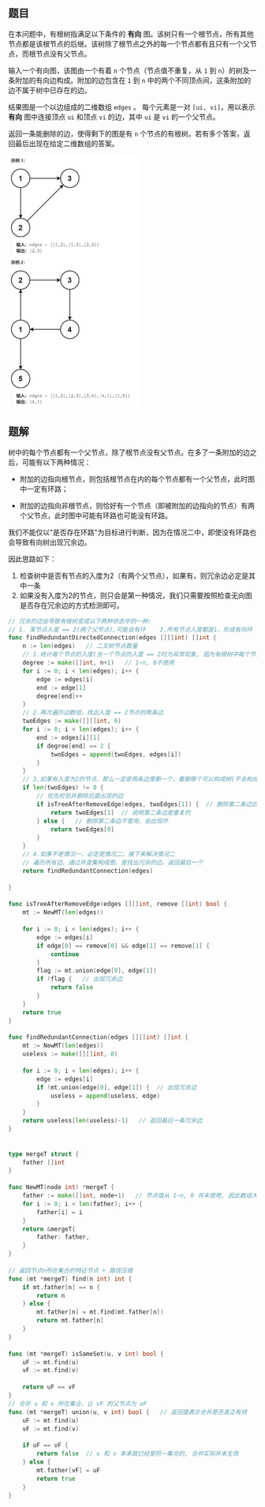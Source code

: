 ## 题目

在本问题中，有根树指满足以下条件的 **有向** 图。该树只有一个根节点，所有其他节点都是该根节点的后继。该树除了根节点之外的每一个节点都有且只有一个父节点，而根节点没有父节点。

输入一个有向图，该图由一个有着 `n` 个节点（节点值不重复，从 `1` 到 `n`）的树及一条附加的有向边构成。附加的边包含在 `1` 到 `n` 中的两个不同顶点间，这条附加的边不属于树中已存在的边。

结果图是一个以边组成的二维数组 `edges` 。 每个元素是一对 `[ui, vi]`，用以表示 **有向** 图中连接顶点 `ui` 和顶点 `vi` 的边，其中 `ui` 是 `vi` 的一个父节点。

返回一条能删除的边，使得剩下的图是有 `n` 个节点的有根树。若有多个答案，返回最后出现在给定二维数组的答案。

<img src="14-685.冗余连接II.assets/image-20240301194449526.png" alt="image-20240301194449526" style="zoom:50%;" />

## 题解

树中的每个节点都有一个父节点，除了根节点没有父节点。在多了一条附加的边之后，可能有以下两种情况：

- 附加的边指向根节点，则包括根节点在内的每个节点都有一个父节点，此时图中一定有环路；

- 附加的边指向非根节点，则恰好有一个节点（即被附加的边指向的节点）有两个父节点，此时图中可能有环路也可能没有环路。


我们不能仅以"是否存在环路"为目标进行判断，因为在情况二中，即使没有环路也会导致有向树出现冗余边。

因此思路如下：

1. 检查树中是否有节点的入度为2（有两个父节点），如果有，则冗余边必定是其中一条
2. 如果没有入度为2的节点，则只会是第一种情况，我们只需要按照检查无向图是否存在冗余边的方式检测即可。

```go
// 冗余的边会导致有根树变成以下两种状态中的一种: 
// 1. 某节点入度 == 2(两个父节点),可能会有环    2.所有节点入度都是1，形成有向环（根节点不应该有父节点）
func findRedundantDirectedConnection(edges [][]int) []int {
    n := len(edges)   // 二叉树节点数量
    // 1.统计每个节点的入度(当一个节点的入度 == 2时为异常现象, 因为有根树中每个节点只能有一个父节点)
    degree := make([]int, n+1)   // 1~n, 0不使用
    for i := 0; i < len(edges); i++ {
        edge := edges[i]
        end := edge[1]
        degree[end]++
    }
    // 2.再次遍历边数组，找出入度 == 2节点的两条边
    twoEdges := make([][]int, 0)
    for i := 0; i < len(edges); i++ {
        end := edges[i][1]
        if degree[end] == 2 {
            twoEdges = append(twoEdges, edges[i])
        }
    }
    // 3.如果有入度为2的节点，那么一定是两条边里删一个，看删哪个可以构成树(不会构成环)。如果都没有环，删除后一条边
    if len(twoEdges) != 0 {
        // 优先检验并删除后面出现的边
        if isTreeAfterRemoveEdge(edges, twoEdges[1]) {  // 删除第二条边后依旧可以构成树
            return twoEdges[1]  // 说明第二条边是重复的
        } else {   // 删除第二条边不管用，会出现环
            return twoEdges[0]
        }
    }
    // 4.如果不是情况一，必定是情况二，接下来解决情况二
    // 遍历所有边，通过并查集构成图，查找出冗余的边，返回最后一个
    return findRedundantConnection(edges)

}

func isTreeAfterRemoveEdge(edges [][]int, remove []int) bool {
    mt := NewMT(len(edges))

    for i := 0; i < len(edges); i++ {
        edge := edges[i]
        if edge[0] == remove[0] && edge[1] == remove[1] {
            continue
        }
        flag := mt.union(edge[0], edge[1])
        if !flag {   // 出现冗余边
            return false
        }
    }
    return true
}

func findRedundantConnection(edges [][]int) []int {
    mt := NewMT(len(edges))
    useless := make([][]int, 0)

    for i := 0; i < len(edges); i++ {
        edge := edges[i]
        if !mt.union(edge[0], edge[1]) {  // 出现冗余边
            useless = append(useless, edge)
        }
    }
    return useless[len(useless)-1]   // 返回最后一条冗余边
}


type mergeT struct {
    father []int
}

func NewMT(node int) *mergeT {
    father := make([]int, node+1)   // 节点值从 1~n, 0 并未使用, 因此数组大小应该是 n+1
    for i := 0; i < len(father); i++ {
        father[i] = i
    }
    return &mergeT{
        father: father,
    }
}

// 返回节点n所在集合的特征节点 + 路径压缩
func (mt *mergeT) find(n int) int {
    if mt.father[n] == n {
        return n
    } else {
        mt.father[n] = mt.find(mt.father[n])
        return mt.father[n]
    }
}

func (mt *mergeT) isSameSet(u, v int) bool {
    uF := mt.find(u)
    vF := mt.find(v)

    return uF == vF
}
// 合并 u 和 v 所在集合，让 vF 的父节点为 uF
func (mt *mergeT) union(u, v int) bool {   // 返回值表示合并是否真正有效
    uF := mt.find(u)
    vF := mt.find(v)

    if uF == vF {
        return false  // u 和 v 本来就已经是同一集合的, 合并实际并未生效
    } else {
        mt.father[vF] = uF
        return true
    }
}
```

